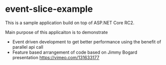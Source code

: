 # event-slice-example

This is a sample application build on top of ASP.NET Core RC2.

Main purpose of this applicaiton is to demonstrate
- Event driven development to get better performance using the benefit of parallel api call
- Feature based arrangement of code based on Jimmy Bogard presentation https://vimeo.com/131633177
